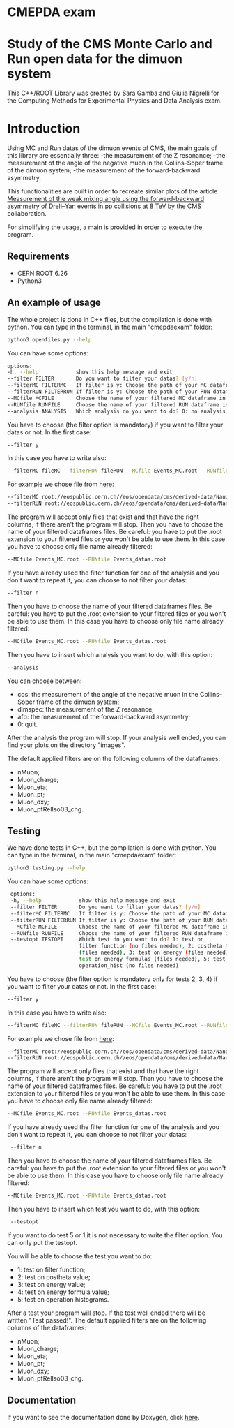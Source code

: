 # CMEPDA exam

# Study of the CMS Monte Carlo and Run open data for the dimuon system

This C++/ROOT Library was created by Sara Gamba and Giulia Nigrelli for the Computing Methods
for Experimental Physics and Data Analysis exam.

# Introduction
Using MC and Run datas of the dimuon events of CMS, the main goals of this library are essentially three:
-the measurement of the Z resonance; 
-the measurement of the angle of the negative muon in the Collins–Soper frame of the dimuon system;
-the measurement of the forward-backward asymmetry.

This functionalities are built in order to recreate similar plots of the article  
[Measurement of the weak mixing angle using the forward-backward asymmetry of Drell–Yan events in pp collisions at 8 TeV](https://arxiv.org/abs/1806.00863) 
by the CMS collaboration.

For simplifying the usage, a main is provided in order to execute the program.

## Requirements

 - CERN ROOT 6.26
 - Python3

## An example of usage

The whole project is done in C++ files, but the compilation is done with python.
You can type in the terminal, in the main "cmepdaexam" folder:
```bash
python3 openfiles.py --help
```

You can have some options:
```bash
options:
-h, --help            show this help message and exit
--filter FILTER       Do you want to filter your datas? [y/n]
--filterMC FILTERMC   If filter is y: Choose the path of your MC dataframe  
--filterRUN FILTERRUN If filter is y: Choose the path of your RUN dataframe 
--MCfile MCFILE       Choose the name of your filtered MC dataframe in datas (add .root extension)
--RUNfile RUNFILE     Choose the name of your filtered RUN dataframe in datas (add .root extension)
--analysis ANALYSIS   Which analysis do you want to do? 0: no analysis, cos: costheta histograms, dimspec: Dimuon spectrum of Z, afb: Asimmetry forward backward
```


You have to choose (the filter option is mandatory) if you want to filter your datas or not. In the first case:
```bash
--filter y
```
In this case you have to write also:
```bash
--filterMC fileMC --filterRUN fileRUN --MCfile Events_MC.root --RUNfile Events_datas.root
```
For example we chose file from [here](https://eospublichttp01.cern.ch/eos/opendata/cms/derived-data/NanoAODRun1/01-Jul-22/):
```bash
--filterMC root://eospublic.cern.ch//eos/opendata/cms/derived-data/NanoAODRun1/01-Jul-22/MonteCarlo11_Summer11LegDR_DYJetsToLL_M-50_7TeV-madgraph-pythia6-tauola_merged.root
--filterRUN root://eospublic.cern.ch//eos/opendata/cms/derived-data/NanoAODRun1/01-Jul-22/Run2012C_DoubleMuParked_merged.root
```
The program will accept only files that exist and that have the right columns, if there aren't the program will stop.
Then you have to choose the name of your filtered dataframes files.
Be careful: you have to put the .root extension to your filtered files or you won't be able to use them.
In this case you have to choose only file name already filtered:
```bash
--MCfile Events_MC.root --RUNfile Events_datas.root
```
If you have already used the filter function for one of the analysis and you don't want to
repeat it, you can choose to not filter your datas:
```bash
--filter n
```
Then you have to choose the name of your filtered dataframes files.
Be careful: you have to put the .root extension to your filtered files or you won't be able to use them.
In this case you have to choose only file name already filtered:
```bash
--MCfile Events_MC.root --RUNfile Events_datas.root
```
Then you have to insert which analysis you want to do, with this option:
```bash
--analysis 
```

You can choose between:
- cos: the measurement of the angle of the negative muon in the Collins–Soper frame of the dimuon system;
- dimspec: the measurement of the Z resonance; 
- afb: the measurement of the forward-backward asymmetry;
- 0: quit.

After the analysis the program will stop. If your analysis well ended, you can find your plots on the directory "images". 

The default applied filters are on the following columns of the dataframes:
- nMuon;
- Muon_charge;
- Muon_eta;
- Muon_pt;
- Muon_dxy;
- Muon_pfRelIso03_chg.



## Testing

We have done tests in C++, but the compilation is done with python.
You can type in the terminal, in the main "cmepdaexam" folder:
```bash
python3 testing.py --help
```

You can have some options:
```bash
 options:
 -h, --help            show this help message and exit
 --filter FILTER       Do you want to filter your datas? [y/n]
 --filterMC FILTERMC   If filter is y: Choose the path of your MC dataframe  
 --filterRUN FILTERRUN If filter is y: Choose the path of your RUN dataframe 
 --MCfile MCFILE       Choose the name of your filtered MC dataframe in datas (add .root extension)
 --RUNfile RUNFILE     Choose the name of your filtered RUN dataframe in datas (add .root extension)
 --testopt TESTOPT     Which test do you want to do? 1: test on
                       filter function (no files needed), 2: costheta test
                       (files needed), 3: test on energy (files needed), 4:
                       test on energy formulas (files needed), 5: test on
                       operation_hist (no files needed)
```


You have to choose (the filter option is mandatory only for tests 2, 3, 4) if you want to filter your datas or not. In the first case:
```bash
--filter y
```
In this case you have to write also:
```bash
--filterMC fileMC --filterRUN fileRUN --MCfile Events_MC.root --RUNfile Events_datas.root
```
For example we chose file from [here](https://eospublichttp01.cern.ch/eos/opendata/cms/derived-data/NanoAODRun1/01-Jul-22/):
```bash
--filterMC root://eospublic.cern.ch//eos/opendata/cms/derived-data/NanoAODRun1/01-Jul-22/MonteCarlo11_Summer11LegDR_DYJetsToLL_M-50_7TeV-madgraph-pythia6-tauola_merged.root
--filterRUN root://eospublic.cern.ch//eos/opendata/cms/derived-data/NanoAODRun1/01-Jul-22/Run2012C_DoubleMuParked_merged.root
```
The program will accept only files that exist and that have the right columns, if there aren't the program will stop.
Then you have to choose the name of your filtered dataframes files.
Be careful: you have to put the .root extension to your filtered files or you won't be able to use them.
In this case you have to choose only file name already filtered:
```bash
--MCfile Events_MC.root --RUNfile Events_datas.root
```
If you have already used the filter function for one of the analysis and you don't want to
repeat it, you can choose to not filter your datas:
```bash
 --filter n
```
Then you have to choose the name of your filtered dataframes files.
Be careful: you have to put the .root extension to your filtered files or you won't be able to use them.
In this case you have to choose only file name already filtered:
```bash
--MCfile Events_MC.root --RUNfile Events_datas.root
```
Then you have to insert which test you want to do, with this option:
```bash
 --testopt 
```
If you want to do test 5 or 1 it is not necessary to write the filter option. You can only put the testopt.
 
You will be able to choose the test you want to do: 
- 1: test on filter function;
- 2: test on costheta value; 
- 3: test on energy value;
- 4: test on energy formula value;
- 5: test on operation histograms.
 
After a test your program will stop. If the test well ended there will be written "Test passed!".
The default applied filters are on the following columns of the dataframes:
- nMuon;
- Muon_charge;
- Muon_eta;
- Muon_pt;
- Muon_dxy;
- Muon_pfRelIso03_chg.
 

## Documentation
If you want to see the documentation done by Doxygen, click [here](https://sgamba2.github.io/index.html).
